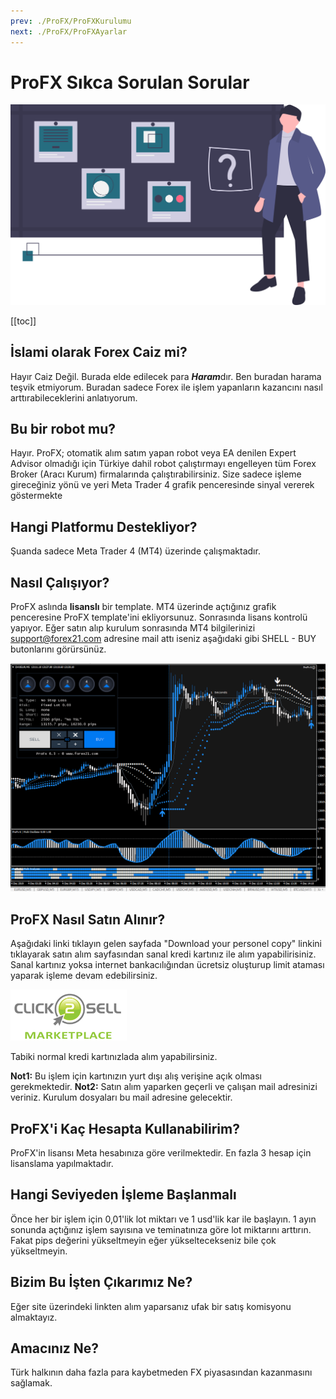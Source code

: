 ```yaml
---
prev: ./ProFX/ProFXKurulumu
next: ./ProFX/ProFXAyarlar
---
```


# ProFX Sıkca Sorulan Sorular

![SSS](./img/quiz.svg)

[[toc]]

## İslami olarak Forex Caiz mi?

Hayır Caiz Değil. Burada elde edilecek para ***Haram***dır. 
Ben buradan harama teşvik etmiyorum. Buradan sadece Forex ile işlem yapanların kazancını nasıl arttırabileceklerini anlatıyorum.

## Bu bir robot mu?

Hayır. ProFX; otomatik alım satım yapan robot veya EA denilen Expert Advisor olmadığı için Türkiye dahil robot çalıştırmayı engelleyen tüm Forex Broker (Aracı Kurum) firmalarında çalıştırabilirsiniz. Size sadece işleme gireceğiniz yönü ve yeri Meta Trader 4 grafik penceresinde sinyal vererek göstermekte 

## Hangi Platformu Destekliyor?

Şuanda sadece Meta Trader 4 (MT4) üzerinde çalışmaktadır.

## Nasıl Çalışıyor?

ProFX aslında **lisanslı** bir template. MT4 üzerinde açtığınız grafik penceresine ProFX template'ini ekliyorsunuz. Sonrasında lisans kontrolü yapıyor. Eğer satın alıp kurulum sonrasında MT4 bilgilerinizi support@forex21.com adresine mail attı iseniz aşağıdaki gibi SHELL - BUY butonlarını görürsünüz.

<p align="center">

![Kazanç Artırma Ekranı örnek](./img/profx-ilk-hali.png "Forex'te başarının sırrı ProFX")

</p>

## ProFX Nasıl Satın Alınır?

Aşağıdaki linki tıklayın gelen sayfada "Download your personel copy" linkini tıklayarak satın alım sayfasından sanal kredi kartınız ile  alım yapabilirisiniz. Sanal kartınız yoksa internet bankacılığından ücretsiz oluşturup limit ataması yaparak işleme devam edebilirsiniz. 

<a href='http://ahmetmusakosali.forex21pro3.c2strack.com'><img src='./img/click2sell.png' border="0" title='ProFX Satın Al' alt='ProFX Satın Al'/></a>

Tabiki normal kredi kartınızlada alım yapabilirsiniz.


**Not1:** Bu işlem için kartınızın yurt dışı alış verişine açık olması gerekmektedir.
**Not2:** Satın alım yaparken geçerli ve çalışan mail adresinizi veriniz. Kurulum dosyaları bu mail adresine gelecektir.

## ProFX'i Kaç Hesapta Kullanabilirim?

ProFX'in lisansı Meta hesabınıza göre verilmektedir. En fazla 3 hesap için lisanslama yapılmaktadır.

## Hangi Seviyeden İşleme Başlanmalı

Önce her bir işlem için 0,01'lik lot miktarı ve 1 usd'lik kar ile başlayın. 1 ayın sonunda açtığınız işlem sayısına ve teminatınıza göre lot miktarını arttırın. Fakat pips değerini yükseltmeyin eğer yükseltecekseniz bile çok yükseltmeyin.

## Bizim Bu İşten Çıkarımız Ne?

Eğer site üzerindeki linkten alım yaparsanız ufak bir satış komisyonu almaktayız.

## Amacınız Ne?

Türk halkının daha fazla para kaybetmeden FX piyasasından kazanmasını sağlamak.


